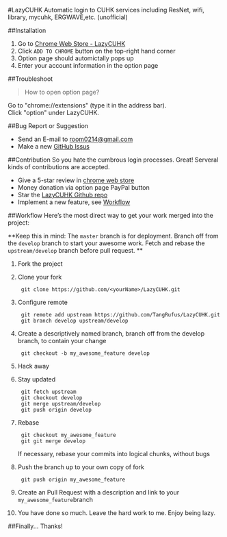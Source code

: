 #LazyCUHK
Automatic login to CUHK services including ResNet, wifi, library, mycuhk, ERGWAVE,etc. (unofficial)

##Installation
1. Go to [Chrome Web Store - LazyCUHK](https://chrome.google.com/webstore/detail/hhholmpehbnebpfklecipmcpkelnnabe)
2. Click `ADD TO CHROME` button on the top-right hand corner
3. Option page should automictally pops up 
4. Enter your account information in the option page

##Troubleshoot
> How to open option page?

Go to "chrome://extensions" (type it in the address bar).    
Click "option" under LazyCUHK.   

##Bug Report or Suggestion
* Send an E-mail to <room0214@gmail.com>
* Make a new [GitHub Issus](https://github.com/TangRufus/LazyCUHK/issues)

##Contribution
So you hate the cumbrous login processes. Great!
Serveral kinds of contributions are accepted.

* Give a 5-star review in [chrome web store](https://chrome.google.com/webstore/detail/hhholmpehbnebpfklecipmcpkelnnabe/reviews)
* Money donation via option page PayPal button
* Star the [LazyCUHK Github repo](https://github.com/TangRufus/LazyCUHK)
* Implement a new feature, see [Workflow](https://github.com/TangRufus/LazyCUHK#Workflow)

##Workflow
Here’s the most direct way to get your work merged into the project:

**Keep this in mind: The `master` branch is for deployment.  Branch off from the `develop` branch to start your awesome work.  Fetch and rebase the `upstream/develop` branch before pull request. **


1. Fork the project
2. Clone your fork

		git clone https://github.com/<yourName>/LazyCUHK.git
3. Configure remote

		git remote add upstream https://github.com/TangRufus/LazyCUHK.git
		git branch develop upstream/develop
4. Create a descriptively named branch, branch off from the develop branch, to contain your change 

		git checkout -b my_awesome_feature develop
5. Hack away
6. Stay updated

		git fetch upstream
		git checkout develop
		git merge upstream/develop
		git push origin develop
7. Rebase

		git checkout my_awesome_feature
		git git merge develop
   If necessary, rebase your commits into logical chunks, without bugs
8. Push the branch up to your own copy of fork

		git push origin my_awesome_feature

9. Create an Pull Request with a description and link to your `my_awesome_feature`branch
10. You have done so much.  Leave the hard work to me.  Enjoy being lazy.  

##Finally...
Thanks! 